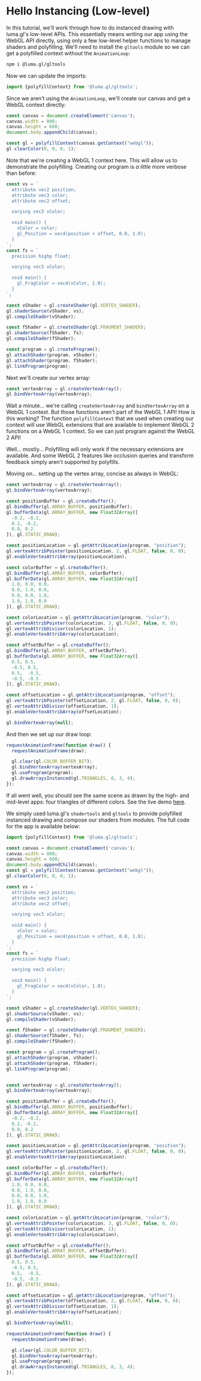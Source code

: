 # Hello Instancing (Low-level)

In this tutorial, we'll work through how to do instanced drawing with luma.gl's low-level APIs. This essentially means writing our app using the WebGL API directly, using only a few low-level helper functions to manage shaders and polyfilling. We'll need to install the `gltools` module so we can get a polyfilled context without the `AnimationLoop`:
```bash
npm i @luma.gl/gltools
```

Now we can update the imports:
```js
import {polyfillContext} from '@luma.gl/gltools';
```

Since we aren't using the `AnimationLoop`, we'll create our canvas and get a WebGL context directly:
```js
const canvas = document.createElement('canvas');
canvas.width = 800;
canvas.height = 600;
document.body.appendChild(canvas);

const gl = polyfillContext(canvas.getContext("webgl"));
gl.clearColor(0, 0, 0, 1);
```
Note that we're creating a WebGL 1 context here. This will allow us to demonstrate the polyfilling. Creating our program is *a little* more verbose than before:
```js
const vs = `
  attribute vec2 position;
  attribute vec3 color;
  attribute vec2 offset;

  varying vec3 vColor;

  void main() {
    vColor = color;
    gl_Position = vec4(position + offset, 0.0, 1.0);
  }
`;
const fs = `
  precision highp float;

  varying vec3 vColor;

  void main() {
    gl_FragColor = vec4(vColor, 1.0);
  }
`;

const vShader = gl.createShader(gl.VERTEX_SHADER);
gl.shaderSource(vShader, vs);
gl.compileShader(vShader);

const fShader = gl.createShader(gl.FRAGMENT_SHADER);
gl.shaderSource(fShader, fs);
gl.compileShader(fShader);

const program = gl.createProgram();
gl.attachShader(program, vShader);
gl.attachShader(program, fShader);
gl.linkProgram(program);
```

Next we'll create our vertex array:
```js
const vertexArray = gl.createVertexArray();
gl.bindVertexArray(vertexArray);
```
Wait a minute... we're calling `createVertexArray` and `bindVertexArray` on a WebGL 1 context. But those functions aren't part of the WebGL 1 API! How is this working? The function `polyfillContext` that we used when creating our context will use WebGL extensions that are available to implement WebGL 2 functions on a WebGL 1 context. So we can just program against the WebGL 2 API!

Well... mostly... Polyfilling will only work if the necessary extensions are available. And some WebGL 2 features like occlusion queries and transform feedback simply aren't supported by polyfills.

Moving on... setting up the vertex array, concise as always in WebGL:
```js
const vertexArray = gl.createVertexArray();
gl.bindVertexArray(vertexArray);

const positionBuffer = gl.createBuffer();
gl.bindBuffer(gl.ARRAY_BUFFER, positionBuffer);
gl.bufferData(gl.ARRAY_BUFFER, new Float32Array([
  -0.2, -0.2,
  0.2, -0.2,
  0.0, 0.2
]), gl.STATIC_DRAW);

const positionLocation = gl.getAttribLocation(program, "position");
gl.vertexAttribPointer(positionLocation, 2, gl.FLOAT, false, 0, 0);
gl.enableVertexAttribArray(positionLocation);

const colorBuffer = gl.createBuffer();
gl.bindBuffer(gl.ARRAY_BUFFER, colorBuffer);
gl.bufferData(gl.ARRAY_BUFFER, new Float32Array([
  1.0, 0.0, 0.0,
  0.0, 1.0, 0.0,
  0.0, 0.0, 1.0,
  1.0, 1.0, 0.0
]), gl.STATIC_DRAW);

const colorLocation = gl.getAttribLocation(program, "color");
gl.vertexAttribPointer(colorLocation, 3, gl.FLOAT, false, 0, 0);
gl.vertexAttribDivisor(colorLocation, 1);
gl.enableVertexAttribArray(colorLocation);

const offsetBuffer = gl.createBuffer();
gl.bindBuffer(gl.ARRAY_BUFFER, offsetBuffer);
gl.bufferData(gl.ARRAY_BUFFER, new Float32Array([
  0.5, 0.5,
  -0.5, 0.5,
  0.5,  -0.5,
  -0.5, -0.5
]), gl.STATIC_DRAW);

const offsetLocation = gl.getAttribLocation(program, "offset");
gl.vertexAttribPointer(offsetLocation, 2, gl.FLOAT, false, 0, 0);
gl.vertexAttribDivisor(offsetLocation, 1);
gl.enableVertexAttribArray(offsetLocation);

gl.bindVertexArray(null);
```

And then we set up our draw loop:
```js
requestAnimationFrame(function draw() {
  requestAnimationFrame(draw);

  gl.clear(gl.COLOR_BUFFER_BIT);
  gl.bindVertexArray(vertexArray);
  gl.useProgram(program);
  gl.drawArraysInstanced(gl.TRIANGLES, 0, 3, 4);
});
```

If all went well, you should see the same scene as drawn by the high- and mid-level apps: four triangles of different colors. See the live demo [here](/examples/getting-started/hello-instancing-low).

We simply used luma.gl's `shadertools` and `gltools` to provide polyfilled instanced drawing and compose our shaders from modules. The full code for the app is available below:
```js
import {polyfillContext} from '@luma.gl/gltools';

const canvas = document.createElement('canvas');
canvas.width = 800;
canvas.height = 600;
document.body.appendChild(canvas);
const gl = polyfillContext(canvas.getContext("webgl"));
gl.clearColor(0, 0, 0, 1);

const vs = `
  attribute vec2 position;
  attribute vec3 color;
  attribute vec2 offset;

  varying vec3 vColor;

  void main() {
    vColor = color;
    gl_Position = vec4(position + offset, 0.0, 1.0);
  }
`;
const fs = `
  precision highp float;

  varying vec3 vColor;

  void main() {
    gl_FragColor = vec4(vColor, 1.0);
  }
`;

const vShader = gl.createShader(gl.VERTEX_SHADER);
gl.shaderSource(vShader, vs);
gl.compileShader(vShader);

const fShader = gl.createShader(gl.FRAGMENT_SHADER);
gl.shaderSource(fShader, fs);
gl.compileShader(fShader);

const program = gl.createProgram();
gl.attachShader(program, vShader);
gl.attachShader(program, fShader);
gl.linkProgram(program);


const vertexArray = gl.createVertexArray();
gl.bindVertexArray(vertexArray);

const positionBuffer = gl.createBuffer();
gl.bindBuffer(gl.ARRAY_BUFFER, positionBuffer);
gl.bufferData(gl.ARRAY_BUFFER, new Float32Array([
  -0.2, -0.2,
  0.2, -0.2,
  0.0, 0.2
]), gl.STATIC_DRAW);

const positionLocation = gl.getAttribLocation(program, "position");
gl.vertexAttribPointer(positionLocation, 2, gl.FLOAT, false, 0, 0);
gl.enableVertexAttribArray(positionLocation);

const colorBuffer = gl.createBuffer();
gl.bindBuffer(gl.ARRAY_BUFFER, colorBuffer);
gl.bufferData(gl.ARRAY_BUFFER, new Float32Array([
  1.0, 0.0, 0.0,
  0.0, 1.0, 0.0,
  0.0, 0.0, 1.0,
  1.0, 1.0, 0.0
]), gl.STATIC_DRAW);

const colorLocation = gl.getAttribLocation(program, "color");
gl.vertexAttribPointer(colorLocation, 3, gl.FLOAT, false, 0, 0);
gl.vertexAttribDivisor(colorLocation, 1);
gl.enableVertexAttribArray(colorLocation);

const offsetBuffer = gl.createBuffer();
gl.bindBuffer(gl.ARRAY_BUFFER, offsetBuffer);
gl.bufferData(gl.ARRAY_BUFFER, new Float32Array([
  0.5, 0.5,
  -0.5, 0.5,
  0.5,  -0.5,
  -0.5, -0.5
]), gl.STATIC_DRAW);

const offsetLocation = gl.getAttribLocation(program, "offset");
gl.vertexAttribPointer(offsetLocation, 2, gl.FLOAT, false, 0, 0);
gl.vertexAttribDivisor(offsetLocation, 1);
gl.enableVertexAttribArray(offsetLocation);

gl.bindVertexArray(null);

requestAnimationFrame(function draw() {
  requestAnimationFrame(draw);

  gl.clear(gl.COLOR_BUFFER_BIT);
  gl.bindVertexArray(vertexArray);
  gl.useProgram(program);
  gl.drawArraysInstanced(gl.TRIANGLES, 0, 3, 4);
});
```
